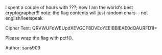 I spent a couple of hours with ???; now I am the world's best cryptographer!!! note: the flag contents will just random chars-- not english/leetspeak

Cipher Text: QRVWUFdWEUpdXEVGCF8DVEoYEEIBBlEAE0dQAURFD1I=

Please wrap the flag with pctf{}.

Author: sans909
